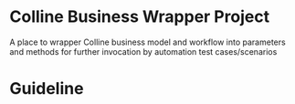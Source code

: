 **Colline Business Wrapper Project**
===
A place to wrapper Colline business model and workflow into parameters and methods for further invocation by automation test cases/scenarios

**Guideline**
===